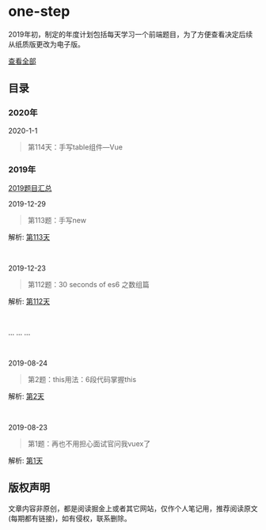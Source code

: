 # one-step

2019年初，制定的年度计划包括每天学习一个前端题目，为了方便查看决定后续从纸质版更改为电子版。

[查看全部](https://github.com/neptoo/one-step/issues)

## 目录

### 2020年

2020-1-1

> 第114天：手写table组件—Vue

### 2019年

[2019题目汇总](category/All.md)

2019-12-29

> 第113题：手写new

解析: [第113天](https://github.com/neptoo/one-step/issues/113)

<br />

2019-12-23

> 第112题：30 seconds of es6 之数组篇

解析: [第112天](https://github.com/neptoo/one-step/issues/112)

<br />

... ... ...

<br>

2019-08-24

> 第2题：this用法：6段代码掌握this 

解析:  [第2天](https://github.com/neptoo/one-step/issues/2)

<br />

2019-08-23

> 第1题：再也不用担心面试官问我vuex了

解析: [第1天](https://github.com/neptoo/one-step/issues/1)
<br />

## 版权声明
文章内容非原创，都是阅读掘金上或者其它网站，仅作个人笔记用，推荐阅读原文(每期都有链接)，如有侵权，联系删除。
